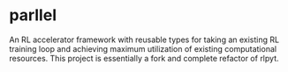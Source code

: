 # parllel

An RL accelerator framework with reusable types for taking an existing RL training loop and achieving maximum utilization of existing computational resources. This project is essentially a fork and complete refactor of rlpyt.